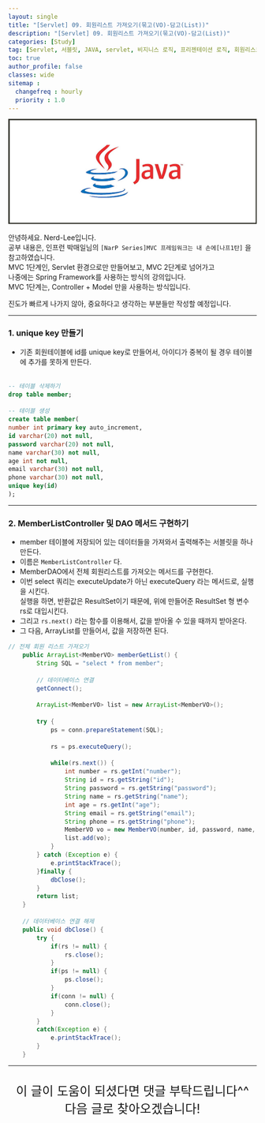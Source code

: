 ```yaml
---
layout: single
title: "[Servlet] 09. 회원리스트 가져오기(묶고(VO)-담고(List))"
description: "[Servlet] 09. 회원리스트 가져오기(묶고(VO)-담고(List))"
categories: [Study]
tag: [Servlet, 서블릿, JAVA, servlet, 비지니스 로직, 프리젠테이션 로직, 회원리스트 가져오기, vo, list, arraylist]
toc: true
author_profile: false
classes: wide
sitemap :
  changefreq : hourly
  priority : 1.0
---
```


![](/assets/img/etc/java.jpg)

안녕하세요. Nerd-Lee입니다.<br>
공부 내용은, 인프런 박매일님의
`[NarP Series]MVC 프레임워크는 내 손에[나프1탄]` 을 참고하였습니다.<br>
MVC 1단계인, Servlet 환경으로만 만들어보고, MVC 2단계로 넘어가고<br>
나중에는 Spring Framework를 사용하는 방식의 강의입니다.<br>
MVC 1단계는, Controller + Model 만을 사용하는 방식입니다.

진도가 빠르게 나가지 않아, 중요하다고 생각하는 부분들만 작성할 예정입니다.

---

### 1. unique key 만들기

- 기존 회원테이블에 id를 unique key로 만들어서, 아이디가 중복이 될 경우 테이블에 추가를 못하게 만든다.

```sql

-- 테이블 삭제하기
drop table member;

-- 테이블 생성
create table member(
number int primary key auto_increment,
id varchar(20) not null,
password varchar(20) not null,
name varchar(30) not null,
age int not null,
email varchar(30) not null,
phone varchar(30) not null,
unique key(id)
);

```

---

### 2. MemberListController 및 DAO 메서드 구현하기

- member 테이블에 저장되어 있는 데이터들을 가져와서 출력해주는 서블릿을 하나 만든다.
- 이름은 `MemberListController` 다.
- MemberDAO에서 전체 회원리스트를 가져오는 메서드를 구현한다.
- 이번 select 쿼리는 executeUpdate가 아닌 executeQuery 라는 메서드로, 실행을 시킨다.<br>
실행을 하면, 반환값은 ResultSet이기 때문에, 위에 만들어준 ResultSet 형 변수 rs로 대입시킨다.
- 그리고 `rs.next()` 라는 함수를 이용해서, 값을 받아올 수 있을 때까지 받아온다.
- 그 다음, ArrayList를 만들어서, 값을 저장하면 된다.

```java
// 전체 회원 리스트 가져오기
	public ArrayList<MemberVO> memberGetList() {
		String SQL = "select * from member";
		
		// 데이터베이스 연결
		getConnect();
		
		ArrayList<MemberVO> list = new ArrayList<MemberVO>();
		
		try {
			ps = conn.prepareStatement(SQL);
			
			rs = ps.executeQuery();
			
			while(rs.next()) {
				int number = rs.getInt("number");
				String id = rs.getString("id");
				String password = rs.getString("password");
				String name = rs.getString("name");
				int age = rs.getInt("age");
				String email = rs.getString("email");
				String phone = rs.getString("phone");
				MemberVO vo = new MemberVO(number, id, password, name, age, email, phone);
				list.add(vo);
			}
		} catch (Exception e) {
			e.printStackTrace();
		}finally {
			dbClose();
		}
		return list;
	}
	
	// 데이터베이스 연결 해제
	public void dbClose() {
		try {
			if(rs != null) {
				rs.close();
			}
			if(ps != null) {
				ps.close();
			}
			if(conn != null) {
				conn.close();
			}
		}
		catch(Exception e) {
			e.printStackTrace();
		}
	}
```

---

<br>

<div style="font-size:25px; text-align:center">
이 글이 도움이 되셨다면 댓글 부탁드립니다^^<br>
다음 글로 찾아오겠습니다!

</div>
